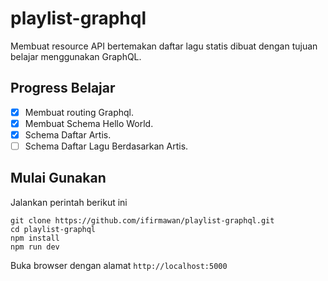 # playlist-graphql
Membuat resource API bertemakan daftar lagu statis dibuat dengan tujuan belajar menggunakan GraphQL.

## Progress Belajar
- [x] Membuat routing Graphql.
- [x] Membuat Schema Hello World.
- [x] Schema Daftar Artis.
- [ ] Schema Daftar Lagu Berdasarkan Artis.

## Mulai Gunakan
Jalankan perintah berikut ini
```
git clone https://github.com/ifirmawan/playlist-graphql.git
cd playlist-graphql
npm install
npm run dev
```
Buka browser dengan alamat ```http://localhost:5000```

